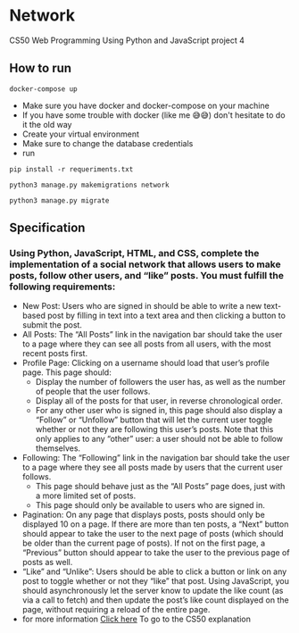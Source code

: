 # Network
CS50 Web Programming Using Python and JavaScript project 4
## How to run 
```
docker-compose up
```
* Make sure you have docker and docker-compose on your machine
* If you have some trouble with docker (like me 😅😅) don't hesitate to do it the old way
* Create your virtual environment
* Make sure to change the database credentials
* run
 ``` 
 pip install -r requeriments.txt
 ```
 ```
 python3 manage.py makemigrations network
 ```
 ```
 python3 manage.py migrate
 ```
## Specification
### Using Python, JavaScript, HTML, and CSS, complete the implementation of a social network that allows users to make posts, follow other users, and “like” posts. You must fulfill the following requirements:
- <bold>New Post:</bold> Users who are signed in should be able to write a new text-based post by filling in text into a text area and then clicking a button to submit the post.
- All Posts: The “All Posts” link in the navigation bar should take the user to a page where they can see all posts from all users, with the most recent posts first.
- Profile Page: Clicking on a username should load that user’s profile page. This page should:
  - Display the number of followers the user has, as well as the number of people that the user follows.
  - Display all of the posts for that user, in reverse chronological order.
  - For any other user who is signed in, this page should also display a “Follow” or “Unfollow” button that will let the current user toggle whether or not they are following this user’s posts. Note that this only applies to any “other” user: a user should not be able to follow themselves.
- Following: The “Following” link in the navigation bar should take the user to a page where they see all posts made by users that the current user follows.
  - This page should behave just as the “All Posts” page does, just with a more limited set of posts.
  - This page should only be available to users who are signed in.
- Pagination: On any page that displays posts, posts should only be displayed 10 on a page. If there are more than ten posts, a “Next” button should appear to take the user to the next page of posts (which should be older than the current page of posts). If not on the first page, a “Previous” button should appear to take the user to the previous page of posts as well.
- “Like” and “Unlike”: Users should be able to click a button or link on any post to toggle whether or not they “like” that post.
Using JavaScript, you should asynchronously let the server know to update the like count (as via a call to fetch) and then update the post’s like count displayed on the page, without requiring a reload of the entire page.
- for more information <a href="https://cs50.harvard.edu/web/2020/projects/4/network/">Click here</a> To go to the CS50 explanation

